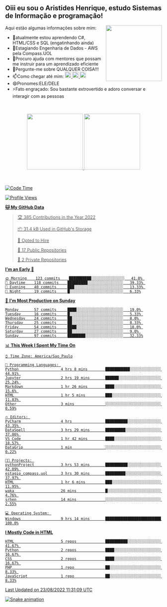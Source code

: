 ## Oiii eu sou o Aristides Henrique, estudo Sistemas de Informação e programação!

<div >
Aqui estão algumas informações sobre mim:<img align="right" height="180em" src="https://user-images.githubusercontent.com/97318481/177042589-45d62122-82a9-4a32-b3a7-87b322825b2f.png">
</div>

- 🌱atualmente estou aprendendo C#, HTML/CSS e SQL (engatinhando ainda)
- 👯Estagiando Engenharia de Dados - AWS pela Compass.UOL
- 🤔Procuro ajuda com mentores que possam me instruir para um aprendizado eficiente
- 💬Pergunte-me sobre QUALQUER COISA!!!
- 📫Como chegar até mim:
  <a href="https://www.instagram.com/aryhenry/" target="_blank">
  <img src="https://img.shields.io/badge/-Instagram-%23E4405F?style=for-the-badge&logo=instagram&logoColor=black" height="20px">
  </a>
  <a href="https://www.linkedin.com/in/aristides-henrique/" target="_blank">
  <img src="https://img.shields.io/badge/-LinkedIn-%230077B5?style=for-the-badge&logo=linkedin&logoColor=black" height="20px">
  </a> 
  <a href="mailto:arihenriqueuna@gmail.com">
  <img src="https://img.shields.io/badge/-Gmail-%23333?style=for-the-badge&logo=gmail&logoColor=white" height="20px">
  </a>
- 😄Pronomes:ELE/DELE
- ⚡Fato engraçado: Sou bastante extrovertido e adoro conversar e interagir com as pessoas
<br/>
<br/>
<div align="center">
  <a href="https://github.com/arihenrique">
  <img height="180em" src="https://github-readme-stats.vercel.app/api?username=arihenrique&show_icons=true&theme=dracula&include_all_commits=true&count_private=true"/>
  <img height="180em" src="https://github-readme-stats.vercel.app/api/top-langs/?username=arihenrique&layout=compact&langs_count=7&theme=dracula"/>
</div><br/><br/>

<!--START_SECTION:waka-->
![Code Time](http://img.shields.io/badge/Code%20Time-55%20hrs%2045%20mins-blue)

![Profile Views](http://img.shields.io/badge/Profile%20Views-124-blue)

**🐱 My GitHub Data** 

> 🏆 385 Contributions in the Year 2022
 > 
> 📦 31.4 kB Used in GitHub's Storage 
 > 
> 💼 Opted to Hire
 > 
> 📜 17 Public Repositories 
 > 
> 🔑 2 Private Repositories  
 > 
**I'm an Early 🐤** 

```text
🌞 Morning    123 commits    ██████████░░░░░░░░░░░░░░░   41.0% 
🌇 Daytime    118 commits    █████████░░░░░░░░░░░░░░░░   39.33% 
🌃 Evening    40 commits     ███░░░░░░░░░░░░░░░░░░░░░░   13.33% 
🌙 Night      19 commits     █░░░░░░░░░░░░░░░░░░░░░░░░   6.33%

```
📅 **I'm Most Productive on Sunday** 

```text
Monday       57 commits     ████░░░░░░░░░░░░░░░░░░░░░   19.0% 
Tuesday      16 commits     █░░░░░░░░░░░░░░░░░░░░░░░░   5.33% 
Wednesday    24 commits     ██░░░░░░░░░░░░░░░░░░░░░░░   8.0% 
Thursday     25 commits     ██░░░░░░░░░░░░░░░░░░░░░░░   8.33% 
Friday       54 commits     ████░░░░░░░░░░░░░░░░░░░░░   18.0% 
Saturday     27 commits     ██░░░░░░░░░░░░░░░░░░░░░░░   9.0% 
Sunday       97 commits     ████████░░░░░░░░░░░░░░░░░   32.33%

```


📊 **This Week I Spent My Time On** 

```text
⌚︎ Time Zone: America/Sao_Paulo

💬 Programming Languages: 
Python                   4 hrs 8 mins        ███████████░░░░░░░░░░░░░░   44.91% 
Jupyter                  2 hrs 19 mins       ██████░░░░░░░░░░░░░░░░░░░   25.24% 
Markdown                 1 hr 26 mins        ████░░░░░░░░░░░░░░░░░░░░░   15.6% 
HTML                     1 hr 5 mins         ███░░░░░░░░░░░░░░░░░░░░░░   11.83% 
Other                    3 mins              ░░░░░░░░░░░░░░░░░░░░░░░░░   0.59%

🔥 Editors: 
PyCharm                  4 hrs               ██████████░░░░░░░░░░░░░░░   43.35% 
DataSpell                3 hrs 29 mins       █████████░░░░░░░░░░░░░░░░   37.86% 
VS Code                  1 hr 42 mins        ████░░░░░░░░░░░░░░░░░░░░░   18.57% 
DataGrip                 1 min               ░░░░░░░░░░░░░░░░░░░░░░░░░   0.22%

🐱‍💻 Projects: 
pythonProject            3 hrs 53 mins       ██████████░░░░░░░░░░░░░░░   42.09% 
estagio_compass.uol      3 hrs 30 mins       █████████░░░░░░░░░░░░░░░░   37.97% 
HTML                     1 hr 6 mins         ███░░░░░░░░░░░░░░░░░░░░░░   11.95% 
waka                     26 mins             █░░░░░░░░░░░░░░░░░░░░░░░░   4.76% 
srhen                    14 mins             ░░░░░░░░░░░░░░░░░░░░░░░░░   2.55%

💻 Operating System: 
Windows                  9 hrs 14 mins       █████████████████████████   100.0%

```

**I Mostly Code in HTML** 

```text
HTML                     5 repos             ██████████░░░░░░░░░░░░░░░   41.67% 
Python                   2 repos             ████░░░░░░░░░░░░░░░░░░░░░   16.67% 
CSS                      2 repos             ████░░░░░░░░░░░░░░░░░░░░░   16.67% 
PHP                      1 repo              ██░░░░░░░░░░░░░░░░░░░░░░░   8.33% 
JavaScript               1 repo              ██░░░░░░░░░░░░░░░░░░░░░░░   8.33%

```



 Last Updated on 23/08/2022 11:31:09 UTC
<!--END_SECTION:waka-->

![Snake animation](https://github.com/arihenrique/arihenrique/blob/output/github-contribution-grid-snake.svg)
